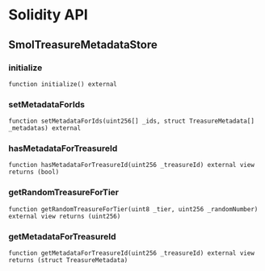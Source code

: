 # Solidity API

## SmolTreasureMetadataStore

### initialize

```solidity
function initialize() external
```

### setMetadataForIds

```solidity
function setMetadataForIds(uint256[] _ids, struct TreasureMetadata[] _metadatas) external
```

### hasMetadataForTreasureId

```solidity
function hasMetadataForTreasureId(uint256 _treasureId) external view returns (bool)
```

### getRandomTreasureForTier

```solidity
function getRandomTreasureForTier(uint8 _tier, uint256 _randomNumber) external view returns (uint256)
```

### getMetadataForTreasureId

```solidity
function getMetadataForTreasureId(uint256 _treasureId) external view returns (struct TreasureMetadata)
```

